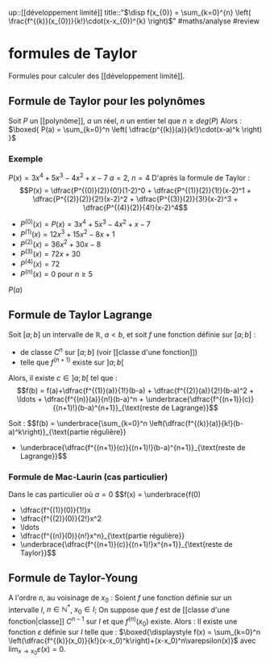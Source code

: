 up::[[développement limité]]
title::"$\disp f(x_{0}) = \sum_{k=0}^{n} \left( \frac{f^{(k)}(x_{0})}{k!}\cdot(x-x_{0})^{k} \right)$"
#maths/analyse #review 
# formules de Taylor
Formules pour calculer des [[développement limité]].

## Formule de Taylor pour les polynômes
Soit $P$ un [[polynôme]], $a$ un réel, $n$ un entier tel que $n\geq deg(P)$
Alors :
$\boxed{ P(a) = \sum_{k=0}^n \left( \dfrac{p^{(k)}(a)}{k!}\cdot(x-a)^k \right) }$

### Exemple
$P(x) = 3x^4 + 5x^3 - 4x^2 + x - 7$
$a = 2$, $n = 4$
D'après la formule de Taylor :
$$P(x) = \dfrac{P^{(0)}(2)}{0!}(1-2)^0 + \dfrac{P^{(1)}(2)}{1!}(x-2)^1 + \dfrac{P^{(2)}(2)}{2!}(x-2)^2 + \dfrac{P^{(3)}(2)}{3!}(x-2)^3 + \dfrac{P^{(4)}(2)}{4!}(x-2)^4$$
- $P^{(0)}(x) = P(x) = 3x^4 + 5x^3 - 4x^2 + x - 7$
- $P^{(1)}(x) = 12x^3 + 15x^2 - 8x + 1$
- $P^{(2)}(x) = 36x^2 + 30x - 8$
- $P^{(3)}(x) = 72x + 30$
- $P^{(4)}(x)=72$
- $P^{(n)}(x) = 0$ pour $n\geq5$

$P(a)$

## Formule de Taylor Lagrange
Soit $[a; b]$ un intervalle de $\mathbb R$, $a<b$,
et soit $f$ une fonction définie sur $[a; b]$ :
 - de classe $C^n$ sur $[a;b]$ (voir [[classe d'une fonction]])
 - telle que $f^{(n+1)}$ existe sur $]a; b[$

Alors, il existe $c\in]a;b[$ tel que :
$$f(b) = f(a)+\dfrac{f^{(1)}(a)}{1!}(b-a) + \dfrac{f^{(2)}(a)}{2!}(b-a)^2 + \ldots + \dfrac{f^{(n)}(a)}{n!}(b-a)^n + \underbrace{\dfrac{f^{(n+1)}(c)}{(n+1)!}(b-a)^{n+1}}_{\text{reste de Lagrange}}$$

 Soit :
 $$f(b) = \underbrace{\sum_{k=0}^n \left(\dfrac{f^{(k)}(a)}{k!}(b-a)^k\right)}_{\text{partie régulière}} 
 + \underbrace{\dfrac{f^{(n+1)}(c)}{(n+1)!}(b-a)^{n+1}}_{\text{reste de Lagrange}}$$


### Formule de Mac-Laurin (cas particulier)
Dans le cas particulier où $a=0$
 $$f(x) = \underbrace{f(0) 
 + \dfrac{f^{(1)}(0)}{1!}x 
 + \dfrac{f^{(2)}(0)}{2!}x^2 
 + \ldots 
 + \dfrac{f^{(n)}(0)}{n!}x^n}_{\text{partie régulière}}
 + \underbrace{\dfrac{f^{(n+1)}(c)}{(n+1)!}x^{n+1}}_{\text{reste de Taylor}}$$

## Formule de Taylor-Young
A l'ordre $n$, au voisinage de $x_0$ :
Soient $f$ une fonction définie sur un intervalle $I$, $n\in\mathbb N^*$, $x_0\in I$;
On suppose que $f$ est de [[classe d'une fonction|classe]] $C^{n-1}$ sur $I$ et que $f^{(n)}(x_0)$ existe.
Alors : Il existe une fonction $\varepsilon$ définie sur $I$ telle que :
$\boxed{\displaystyle f(x) = \sum_{k=0}^n \left(\dfrac{f^{(k)}(x_0)}{k!}(x-x_0)^k\right)+(x-x_0)^n\varepsilon(x)}$ avec $\displaystyle\lim_{x\rightarrow x_0} \varepsilon(x) = 0$.
 
 
